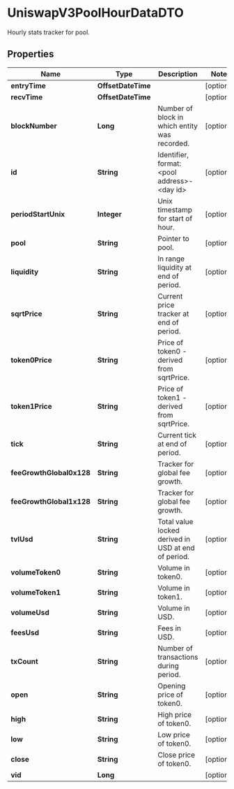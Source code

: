

# UniswapV3PoolHourDataDTO

Hourly stats tracker for pool.

## Properties

| Name | Type | Description | Notes |
|------------ | ------------- | ------------- | -------------|
|**entryTime** | **OffsetDateTime** |  |  [optional] |
|**recvTime** | **OffsetDateTime** |  |  [optional] |
|**blockNumber** | **Long** | Number of block in which entity was recorded. |  [optional] |
|**id** | **String** | Identifier, format: &lt;pool address&gt;-&lt;day id&gt; |  [optional] |
|**periodStartUnix** | **Integer** | Unix timestamp for start of hour. |  [optional] |
|**pool** | **String** | Pointer to pool. |  [optional] |
|**liquidity** | **String** | In range liquidity at end of period. |  [optional] |
|**sqrtPrice** | **String** | Current price tracker at end of period. |  [optional] |
|**token0Price** | **String** | Price of token0 - derived from sqrtPrice. |  [optional] |
|**token1Price** | **String** | Price of token1 - derived from sqrtPrice. |  [optional] |
|**tick** | **String** | Current tick at end of period. |  [optional] |
|**feeGrowthGlobal0x128** | **String** | Tracker for global fee growth. |  [optional] |
|**feeGrowthGlobal1x128** | **String** | Tracker for global fee growth. |  [optional] |
|**tvlUsd** | **String** | Total value locked derived in USD at end of period. |  [optional] |
|**volumeToken0** | **String** | Volume in token0. |  [optional] |
|**volumeToken1** | **String** | Volume in token1. |  [optional] |
|**volumeUsd** | **String** | Volume in USD. |  [optional] |
|**feesUsd** | **String** | Fees in USD. |  [optional] |
|**txCount** | **String** | Number of transactions during period. |  [optional] |
|**open** | **String** | Opening price of token0. |  [optional] |
|**high** | **String** | High price of token0. |  [optional] |
|**low** | **String** | Low price of token0. |  [optional] |
|**close** | **String** | Close price of token0. |  [optional] |
|**vid** | **Long** |  |  [optional] |



